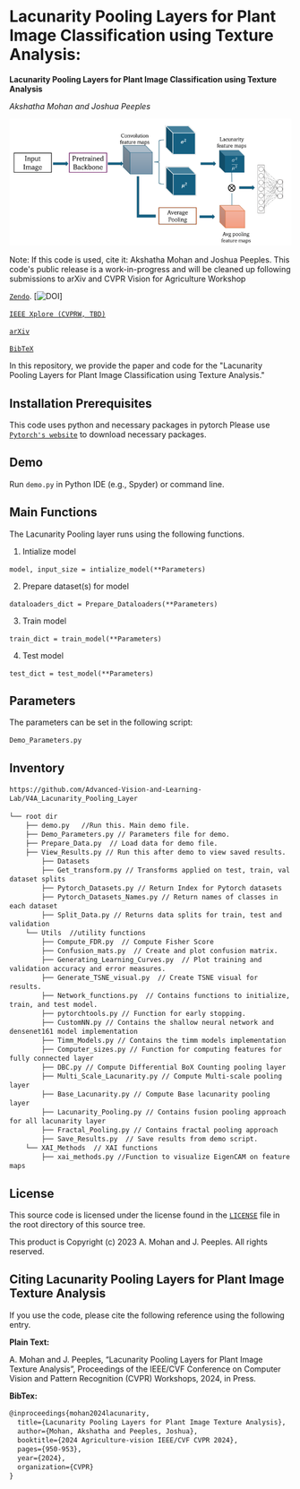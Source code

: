 # Lacunarity Pooling Layers for Plant Image Classification using Texture Analysis:
**Lacunarity Pooling Layers for Plant Image Classification using Texture Analysis**

_Akshatha Mohan and Joshua Peeples_

![Fig1_Workflow](Images/overviewimage.png)

Note: If this code is used, cite it: Akshatha Mohan and Joshua Peeples. This code's public release is a work-in-progress and will be cleaned up following submissions to arXiv and CVPR Vision for Agriculture Workshop

[`Zendo`](). 
[![DOI]()]

[`IEEE Xplore (CVPRW, TBD)`]()

[`arXiv`](https://arxiv.org/abs/2404.16268)

[`BibTeX`]()

In this repository, we provide the paper and code for the "Lacunarity Pooling Layers for Plant Image Classification using Texture Analysis."

## Installation Prerequisites

This code uses python and necessary packages in pytorch
Please use [`Pytorch's website`](https://pytorch.org/get-started/locally/) to download necessary packages.

## Demo

Run `demo.py` in Python IDE (e.g., Spyder) or command line. 

## Main Functions

The Lacunarity Pooling layer runs using the following functions. 

1. Intialize model  

```model, input_size = intialize_model(**Parameters)```

2. Prepare dataset(s) for model

 ```dataloaders_dict = Prepare_Dataloaders(**Parameters)```

3. Train model 

```train_dict = train_model(**Parameters)```

4. Test model

```test_dict = test_model(**Parameters)```


## Parameters
The parameters can be set in the following script:

```Demo_Parameters.py```

## Inventory

```
https://github.com/Advanced-Vision-and-Learning-Lab/V4A_Lacunarity_Pooling_Layer

└── root dir
	├── demo.py   //Run this. Main demo file.
	├── Demo_Parameters.py // Parameters file for demo.
	├── Prepare_Data.py  // Load data for demo file.
	├── View_Results.py // Run this after demo to view saved results.
    	├── Datasets
		├── Get_transform.py // Transforms applied on test, train, val dataset splits
		├── Pytorch_Datasets.py // Return Index for Pytorch datasets
		├── Pytorch_Datasets_Names.py // Return names of classes in each dataset
		├── Split_Data.py // Returns data splits for train, test and validation
	└── Utils  //utility functions
		├── Compute_FDR.py  // Compute Fisher Score
		├── Confusion_mats.py  // Create and plot confusion matrix.
		├── Generating_Learning_Curves.py  // Plot training and validation accuracy and error measures.
		├── Generate_TSNE_visual.py  // Create TSNE visual for results.
		├── Network_functions.py  // Contains functions to initialize, train, and test model. 
		├── pytorchtools.py // Function for early stopping.
		├── CustomNN.py // Contains the shallow neural network and densenet161 model implementation
		├── Timm_Models.py // Contains the timm models implementation
		├── Computer_sizes.py // Function for computing features for fully connected layer
		├── DBC.py // Compute Differential BoX Counting pooling layer
		├── Multi_Scale_Lacunarity.py // Compute Multi-scale pooling layer
		├── Base_Lacunarity.py // Compute Base lacunarity pooling layer
		├── Lacunarity_Pooling.py // Contains fusion pooling approach for all lacunarity layer
		├── Fractal_Pooling.py // Contains fractal pooling approach
    	├── Save_Results.py  // Save results from demo script.
	└── XAI_Methods  // XAI functions
		├── xai_methods.py //Function to visualize EigenCAM on feature maps
```

## License

This source code is licensed under the license found in the [`LICENSE`](LICENSE) 
file in the root directory of this source tree.

This product is Copyright (c) 2023 A. Mohan and J. Peeples. All rights reserved.

## <a name="CitingLacunarity"></a>Citing Lacunarity Pooling Layers for Plant Image Texture Analysis

If you use the code, please cite the following 
reference using the following entry.

**Plain Text:**

A. Mohan and J. Peeples, “Lacunarity Pooling Layers for Plant Image Texture Analysis”, Proceedings of the IEEE/CVF Conference on Computer Vision and Pattern Recognition (CVPR) Workshops, 2024, in Press.

**BibTex:**
```
@inproceedings{mohan2024lacunarity,
  title={Lacunarity Pooling Layers for Plant Image Texture Analysis},
  author={Mohan, Akshatha and Peeples, Joshua},
  booktitle={2024 Agriculture-vision IEEE/CVF CVPR 2024},
  pages={950-953},
  year={2024},
  organization={CVPR}
}

```
